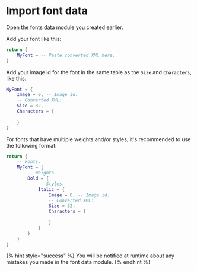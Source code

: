 # Import font data

Open the fonts data module you created earlier.

Add your font like this:

```lua
return {
	MyFont = -- Paste converted XML here.
}
```

Add your image id for the font in the same table as the `Size` and `Characters`, like this:

```lua
MyFont = {
	Image = 0, -- Image id.
	-- Converted XML:
	Size = 32,
	Characters = {
		
	}
}
```

For fonts that have multiple weights and/or styles, it's recommended to use the following format:

```lua
return {
	-- Fonts.
	MyFont = {
		-- Weights.
		Bold = {
			-- Styles.
			Italic = {
				Image = 0, -- Image id.
				-- Converted XML:
				Size = 32,
				Characters = {
					
				}
			}
		}
	}
}
```

{% hint style="success" %}
You will be notified at runtime about any mistakes you made in the font data module.
{% endhint %}


